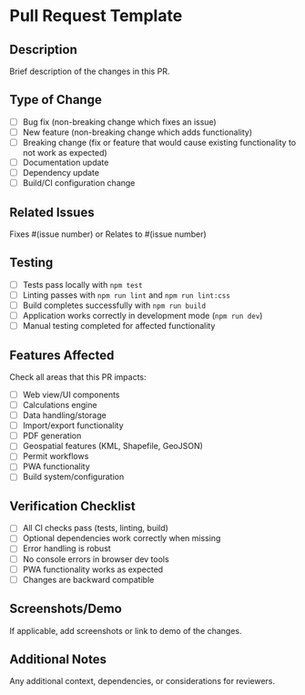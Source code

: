# Pull Request Template

## Description

Brief description of the changes in this PR.

## Type of Change

- [ ] Bug fix (non-breaking change which fixes an issue)
- [ ] New feature (non-breaking change which adds functionality)
- [ ] Breaking change (fix or feature that would cause existing functionality to not work as expected)
- [ ] Documentation update
- [ ] Dependency update
- [ ] Build/CI configuration change

## Related Issues

Fixes #(issue number) or Relates to #(issue number)

## Testing

- [ ] Tests pass locally with `npm test`
- [ ] Linting passes with `npm run lint` and `npm run lint:css`
- [ ] Build completes successfully with `npm run build`
- [ ] Application works correctly in development mode (`npm run dev`)
- [ ] Manual testing completed for affected functionality

## Features Affected

Check all areas that this PR impacts:

- [ ] Web view/UI components
- [ ] Calculations engine
- [ ] Data handling/storage
- [ ] Import/export functionality  
- [ ] PDF generation
- [ ] Geospatial features (KML, Shapefile, GeoJSON)
- [ ] Permit workflows
- [ ] PWA functionality
- [ ] Build system/configuration

## Verification Checklist

- [ ] All CI checks pass (tests, linting, build)
- [ ] Optional dependencies work correctly when missing
- [ ] Error handling is robust
- [ ] No console errors in browser dev tools
- [ ] PWA functionality works as expected
- [ ] Changes are backward compatible

## Screenshots/Demo

If applicable, add screenshots or link to demo of the changes.

## Additional Notes

Any additional context, dependencies, or considerations for reviewers.
